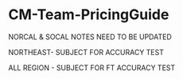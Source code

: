 # CM-Team-PricingGuide
NORCAL &  SOCAL NOTES NEED TO BE UPDATED


NORTHEAST- SUBJECT FOR ACCURACY TEST

ALL REGION - SUBJECT FOR FT ACCURACY TEST

